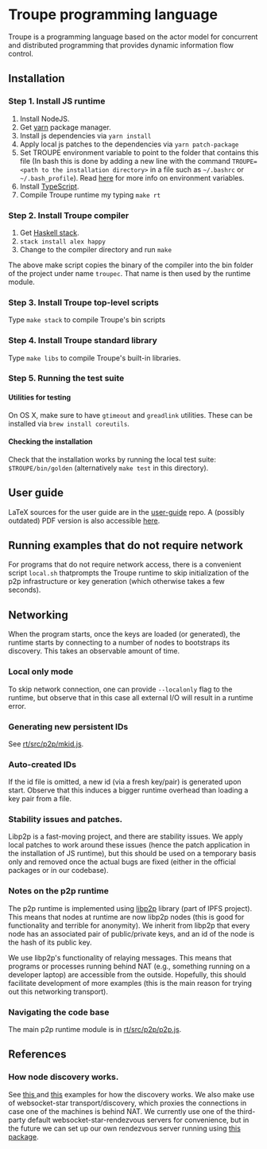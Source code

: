 # Troupe programming language

Troupe is a programming language based on the actor model for concurrent and distributed
programming that provides dynamic information flow control.


## Installation


### Step 1. Install JS runtime
1. Install NodeJS.
2. Get [yarn](https://yarnpkg.com/lang/en/) package manager.
3. Install js dependencies via `yarn install`
4. Apply local js patches to the dependencies via `yarn patch-package`
5. Set TROUPE environment variable to point to the folder that contains this file (In bash this is done by adding a new line with the command `TROUPE=<path to the installation directory>` in a file such as `~/.bashrc` or `~/.bash_profile`). Read <a href="https://www.digitalocean.com/community/tutorials/how-to-read-and-set-environmental-and-shell-variables-on-a-linux-vps"> here</a> for more info on environment variables.
6. Install [TypeScript](https://www.typescriptlang.org/).
7. Compile Troupe runtime my typing `make rt`

### Step 2. Install Troupe compiler

1. Get [Haskell stack](https://www.haskellstack.org).
2. `stack install alex happy`
3. Change to the compiler directory and run `make`

The above make script copies the binary of the compiler into the
bin folder of the project under name `troupec`. That name is then used
by the runtime module.


### Step 3. Install Troupe top-level scripts

Type `make stack` to compile Troupe's bin scripts

### Step 4. Install Troupe standard library

Type `make libs` to compile Troupe's built-in libraries.


### Step 5. Running the test suite

#### Utilities for testing

On OS X, make sure to have `gtimeout` and `greadlink` utilities. These can be installed via `brew install coreutils`.

#### Checking the installation

Check that the installation works by running the local test suite: `$TROUPE/bin/golden`
(alternatively `make test` in this directory).

## User guide

LaTeX sources for the user guide are in the [user-guide](https://github.com/TroupeLang/Troupe-user-guide) repo. A (possibly outdated) PDF version is   also accessible  [here](http://lbs-troupe.troupe-lang.org/download/troupe-user-guide.pdf).


## Running examples that do not require network

For programs that do not require network access, there is a convenient script
`local.sh` thatprompts the  Troupe runtime to skip initialization of the p2p
infrastructure or key generation (which otherwise takes a few seconds).

## Networking

When the program starts, once the keys are loaded (or generated), the runtime starts by connecting to
a number of nodes to bootstraps its discovery. This takes an observable amount of  time.


### Local only mode
To skip network connection, one can provide `--localonly` flag to the runtime, but
observe that in this case all external I/O will result
in a runtime error.


### Generating new persistent IDs
See [rt/src/p2p/mkid.js](rt/src/p2p/mkid.js).

### Auto-created IDs

If the id file is omitted, a new id (via a fresh key/pair) is generated upon
start. Observe that this induces a bigger runtime overhead than loading a key pair
from a file.

### Stability issues and patches.

Libp2p is a fast-moving project, and there are stability issues. We
apply local patches to work around these issues (hence the patch application in the installation of JS runtime), but this should be used on a temporary
basis only and removed once the actual bugs are fixed (either in the official
  packages or in our codebase).


### Notes on the p2p runtime

The p2p runtime is implemented using [libp2p](https://libp2p.io/) library (part of IPFS project). This
means that nodes at runtime are now libp2p nodes (this is good for functionality
and terrible for anonymity).  We inherit from libp2p that every node has an
associated pair of public/private keys, and an id of the node is the hash of its
public key.

We use libp2p's functionality of relaying messages. This means that programs or
processes running behind NAT (e.g., something running on a developer laptop) are
accessible from the outside. Hopefully, this should facilitate development of
more examples (this is the main reason for trying out this networking
transport).


### Navigating the code base

The main p2p runtime module is in [rt/src/p2p/p2p.js](rt/src/p2p/p2p.js).


## References

### How node discovery works.
See [this ](https://github.com/libp2p/js-libp2p/tree/master/examples/discovery-mechanisms) and [this](https://github.com/libp2p/js-libp2p/tree/master/examples/peer-and-content-routing) examples for how the discovery works. We also make use of websocket-star transport/discovery, which
proxies the connections in case one of the machines is behind NAT. We currently use one of the third-party default websocket-star-rendezvous servers for convenience, but in the future we can set up our own  rendezvous server running
using [this package](https://github.com/libp2p/js-libp2p-websocket-star-rendezvous).
